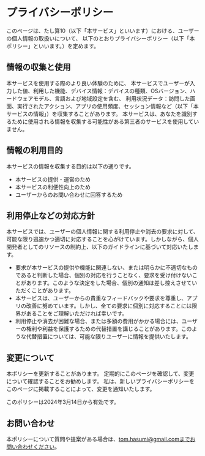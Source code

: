 # プライバシーポリシー

このページは、たし算10（以下「本サービス」といいます）における、ユーザーの個人情報の取扱いについて、
以下のとおりプライバシーポリシー（以下「本ポリシー」といいます。）を定めます。

## 情報の収集と使用
本サービスを使用する際のより良い体験のために、
本サービスでユーザーが入力した値、利用した機能、デバイス情報：デバイスの種類、OSバージョン、ハードウェアモデル、言語および地域設定を含む、
利用状況データ：訪問した画面、実行されたアクション、アプリの使用頻度、セッション情報など（以下「本サービスの情報」）を収集することがあります。
本サービスは、あなたを識別するために使用される情報を収集する可能性がある第三者のサービスを使用していません。

## 情報の利用目的
本サービスの情報を収集する目的は以下の通りです。
- 本サービスの提供・運営のため
- 本サービスの利便性向上のため
- ユーザーからのお問い合わせに回答するため

## 利用停止などの対応方針
本サービスでは、ユーザーの個人情報に関する利用停止や消去の要求に対して、可能な限り迅速かつ適切に対応することを心がけています。しかしながら、個人開発者としてのリソースの制約上、以下のガイドラインに基づいて対応いたします。
- 要求が本サービスの提供や機能に関連しない、または明らかに不適切なものであると判断した場合、個別の対応を行うことなく、要求を受け付けないことがあります。このような決定をした場合、個別の通知は差し控えさせていただくことがあります。
- 本サービスは、ユーザーからの貴重なフィードバックや要求を尊重し、アプリの改善に努めています。しかし、全ての要求に個別に対応することには限界があることをご理解いただければ幸いです。
- 利用停止や消去が困難な場合、または多額の費用がかかる場合には、ユーザーの権利や利益を保護するための代替措置を講じることがあります。このような代替措置については、可能な限りユーザーに情報を提供いたします。

## 変更について
本ポリシーを更新することがあります。
定期的にこのページを確認して、変更について確認することをお勧めします。
私は、新しいプライバシーポリシーをこのページに掲載することによって、変更を通知いたします。

このポリシーは2024年3月14日から有効です。

## お問い合わせ
本ポリシーについて質問や提案がある場合は、tom.hasumi@gmail.comまでお問い合わせください。
